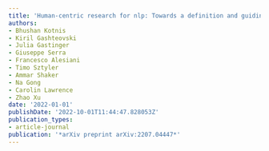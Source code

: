 ```yaml
---
title: 'Human-centric research for nlp: Towards a definition and guiding questions'
authors:
- Bhushan Kotnis
- Kiril Gashteovski
- Julia Gastinger
- Giuseppe Serra
- Francesco Alesiani
- Timo Sztyler
- Ammar Shaker
- Na Gong
- Carolin Lawrence
- Zhao Xu
date: '2022-01-01'
publishDate: '2022-10-01T11:44:47.828053Z'
publication_types:
- article-journal
publication: '*arXiv preprint arXiv:2207.04447*'
---
```

